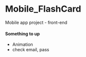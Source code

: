 # Mobile_FlashCard
Mobile app project - front-end

#### Something to up
- Animation
- check email, pass


